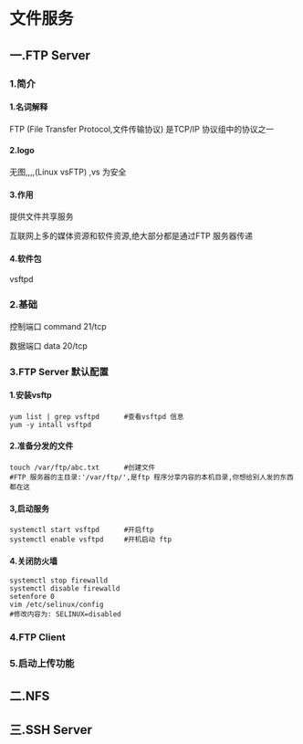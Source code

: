 # 文件服务

## 一.FTP Server

### 1.简介

#### 1.名词解释

FTP (File Transfer Protocol,文件传输协议) 是TCP/IP 协议组中的协议之一

#### 2.logo

无图,,,,(Linux vsFTP) ,vs 为安全

#### 3.作用

提供文件共享服务

互联网上多的媒体资源和软件资源,绝大部分都是通过FTP 服务器传递

#### 4.软件包

vsftpd

### 2.基础

控制端口 command 21/tcp

数据端口 data 20/tcp

### 3.FTP Server 默认配置

#### 1.安装vsftp

```shell
yum list | grep vsftpd  	#查看vsftpd 信息
yum -y intall vsftpd
```

#### 2.准备分发的文件

```shell
touch /var/ftp/abc.txt		#创建文件
#FTP 服务器的主目录:'/var/ftp/',是ftp 程序分享内容的本机目录,你想给别人发的东西都在这
```

#### 3,启动服务

```shell
systemctl start vsftpd		#开启ftp
systemctl enable vsftpd		#开机启动 ftp
```

#### 4.关闭防火墙

```shell
systemctl stop firewalld
systemctl disable firewalld
setenfore 0
vim /etc/selinux/config
#修改内容为: SELINUX=disabled
```



### 4.FTP Client

### 5.启动上传功能

## 二.NFS

## 三.SSH Server

